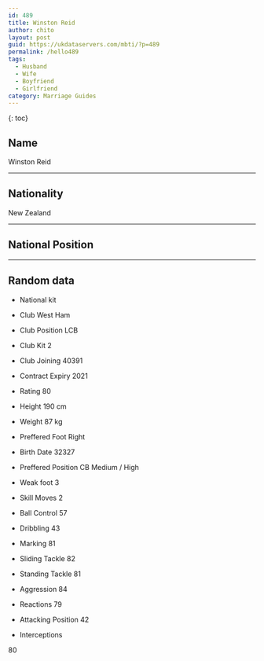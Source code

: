 ```yaml
---
id: 489
title: Winston Reid
author: chito
layout: post
guid: https://ukdataservers.com/mbti/?p=489
permalink: /hello489
tags:
  - Husband
  - Wife
  - Boyfriend
  - Girlfriend
category: Marriage Guides
---
```



{: toc}

## Name  
Winston Reid 

* * *

## Nationality  
New Zealand 

* * *

## National Position 

* * *

## Random data 

  * National kit 
  * Club 
West Ham 

  * Club Position 
LCB 

  * Club Kit 
2 

  * Club Joining 
40391 

  * Contract Expiry 
2021 

  * Rating 
80 

  * Height 
190 cm 

  * Weight 
87 kg 

  * Preffered Foot 
Right 

  * Birth Date 
32327 

  * Preffered Position 
CB Medium / High 

  * Weak foot 
3 

  * Skill Moves 
2 

  * Ball Control 
57 

  * Dribbling 
43 

  * Marking 
81 

  * Sliding Tackle 
82 

  * Standing Tackle 
81 

  * Aggression 
84 

  * Reactions 
79 

  * Attacking Position 
42 

  * Interceptions 

80